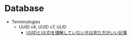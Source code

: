 # Database

- Terminologies
  - UUID v4, UUID v7, ULID
    - [UUIDとULIDを理解していない方は見た方がいい記事](https://zenn.dev/kazu1/articles/e8a668d1d27d6b)
